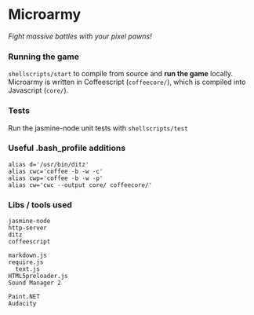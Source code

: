# Microarmy

_Fight massive battles with your pixel pawns!_  

### Running the game

`shellscripts/start` to compile from source and **run the game** locally.  
Microarmy is written in Coffeescript (`coffeecore/`), which is compiled into Javascript (`core/`).  

### Tests

Run the jasmine-node unit tests with `shellscripts/test`

### Useful .bash_profile additions

    alias d='/usr/bin/ditz'
    alias cwc='coffee -b -w -c'
    alias cwp='coffee -b -w -p'
    alias cw='cwc --output core/ coffeecore/'

### Libs / tools used

    jasmine-node
    http-server
    ditz  
    coffeescript
    
    markdown.js
    require.js
      text.js
    HTML5preloader.js
    Sound Manager 2
    
    Paint.NET
    Audacity
    